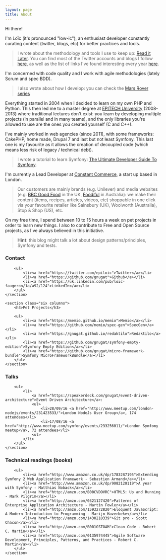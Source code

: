 ```yaml
---
layout: page
title: About
---
```


Hi there!

I'm Loïc (it's pronounced "low-ic"), an enthusiast developer constantly curating
content (twitter, blogs, etc) for better practices and tools.

> I wrote about the methodology and tools I use to keep up:
> [Read it Later](/2014/11/21/read-it-later.html).
> You can find most of the Twitter accounts and blogs I follow
> [here](https://github.com/gnugat/knowledge/blob/master/read-it-later.md),
> as well as the list of links I've found interesting every year
> [here](/tags/radar).

I'm concerned with code quality and I work with agile methodologies
(lately Scrum and spec BDD).

> I also wrote about how I develop: you can check the
> [Mars Rover series](/tags/mars-rover)

Everything started in 2004 when I decided to learn on my own PHP and Python.
This then led me to a master degree at
[EPITECH University](http://www.epitech.eu/) (2008-2013) where traditional
lectures don't exist: you learn by developing multiple projects (in parallel
and in many teams), and the only libraries you're allowed to use are the
ones you created yourself (C and C++).

I've mainly worked in web agencies (since 2011), with some frameworks: CakePHP,
home made, Drupal 7 and last but not least Symfony.
This last one is my favourite as it allows the creation of decoupled code
(which means less risk of legacy / technical debt).

> I wrote a tutorial to learn Symfony:
> [The Ultimate Developer Guide To Symfony](/tags/ultimate%20symfony%20series).

I'm currently a Lead Developer at [Constant Commerce](http://constant.co/),
a start up based in London.

> Our customers are mainly brands (e.g. Unilever) and media websites
> (e.g. [BBC Good Food](http://www.bbcgoodfood.com/) in the UK,
> [Foodiful](http://foodiful.com.au/) in Australia): we make their content
> (items, recipes, articles, videos, etc) shoppable in one click via your
> favourite retailer like Sainsbury (UK), Woolworth (Australia),
> Stop & Shop (US), etc.

On my free time, I spend between 10 to 15 hours a week on pet projects in order
to learn new things.
I also to contribute to Free and Open Source projects, as I've always believed
in this initiative.

> **Hint**: this blog might talk a lot about design patterns/principles, Symfony and tests.

<div class="row">
    <section class="six columns">
        <h3>Contact</h3>

        <ul>
            <li><a href="https://twitter.com/epiloic">Twitter</a></li>
            <li><a href="https://github.com/gnugat">Github</a></li>
            <li><a href="https://uk.linkedin.com/pub/loïc-faugeron/1a/a92/124">LinkedIn</a></li>
        </ul>
    </section>

    <section class="six columns">
        <h3>Pet Projects</h3>

        <ul>
            <li><a href="https://memio.github.io/memio">Memio</a></li>
            <li><a href="https://github.com/memio/spec-gen">SpecGen</a></li>
            <li><a href="https://gnugat.github.io/redaktilo">Redaktilo</a></li>
            <li><a href="https://github.com/gnugat/symfony-empty-edition">Symfony Empty Edition</a></li>
            <li><a href="https://github.com/gnugat/micro-framework-bundle">Symfony MicroFrameworkBundle</a></li>
        </ul>
    </section>
</div>

<div class="row">
    <section class="twelve columns">
        <h3>Talks</h3>

        <ul>
            <li>
                <a href="https://speakerdeck.com/gnugat/event-driven-architecture">Event Driven Architecture</a>:
                <ul>
                    <li>28/09/16 <a href="http://www.meetup.com/london-nodejs/events/231423533/">London NodeJs User Group</a>, 174 attendees</li>
                    <li>17/08/16 <a href="http://www.meetup.com/symfony/events/233256011/">London Symfony meetup</a>, 72 attendees</li>
                <ul>
            </li>
        </ul>
    </section>
</div>

<div class="row">
    <section class="twelve columns">
        <h3>Technical readings (books)</h3>

        <ul>
            <li><a href="http://www.amazon.co.uk/dp/1783287195">Extending Symfony 2 Web Application Framework - Sebastien Armand</a></li>
            <li><a href="http://www.amazon.co.uk/dp/9082120119">A year with Symfony - Matthias Noback</a></li>
            <li><a href="http://amzn.com/B00CVDOVRC">HTML5: Up and Running - Mark Pilgrim</a></li>
            <li><a href="http://amzn.com/0321127420">Patterns of Enterprise Application Architecture - Martin Fowler</a></li>
            <li><a href="http://amzn.com/1593272820">Eloquent JavaScript: A Modern Introduction to Programming - Marijn Haverbeke</a></li>
            <li><a href="http://amzn.com/1430218339">Git pro - Scott Chacon</a></li>
            <li><a href="http://amzn.com/B001GSTOAM">Clean Code - Robert C. Martin</a></li>
            <li><a href="http://amzn.com/0135974445">Agile Software Development, Principles, Patterns, and Practices - Robert C. Martin</a></li>
        </ul>
    </section>
</div>
